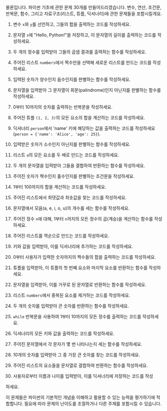 물론입니다. 파이썬 기초에 관한 문제 30개를 만들어드리겠습니다. 변수, 연산, 조건문, 반복문, 함수, 그리고 자료구조(리스트, 튜플, 딕셔너리)에 관한 문제들을 포함시킬게요.

1. 변수 `x`와 `y`를 선언하고, 그들의 합을 출력하는 코드를 작성하세요.
2. 문자열 `s`에 "Hello, Python!"을 저장하고, 이 문자열의 길이를 출력하는 코드를 작성하세요.
3. 두 개의 정수를 입력받아 그들의 곱셈 결과를 출력하는 함수를 작성하세요.
4. 주어진 리스트 `numbers`에서 짝수만을 선택해 새로운 리스트를 만드는 코드를 작성하세요.
5. 입력된 숫자가 양수인지 음수인지를 판별하는 함수를 작성하세요.
6. 문자열을 입력받아 그 문자열이 회문(palindrome)인지 아닌지를 판별하는 함수를 작성하세요.
7. 0부터 10까지의 숫자를 출력하는 반복문을 작성하세요.
8. 주어진 튜플 `(1, 2, 3)`의 모든 요소의 합을 계산하는 코드를 작성하세요.
9. 딕셔너리 `person`에서 'name' 키에 해당하는 값을 출력하는 코드를 작성하세요 (`person = {'name': 'Alice', 'age': 25}`).
10. 입력받은 숫자가 소수인지 아닌지를 판별하는 함수를 작성하세요.

11. 리스트 `a`의 모든 요소를 두 배로 만드는 코드를 작성하세요.
12. 두 개의 문자열을 입력받아 그들을 결합하여 반환하는 함수를 작성하세요.
13. 주어진 숫자가 짝수인지 홀수인지를 판별하는 조건문을 작성하세요.
14. 1부터 100까지의 합을 계산하는 코드를 작성하세요.
15. 주어진 리스트에서 최댓값과 최솟값을 찾는 코드를 작성하세요.
16. 문자열에서 모음(a, e, i, o, u)의 개수를 세는 함수를 작성하세요.
17. 주어진 정수 `n`에 대해, 1부터 `n`까지의 모든 정수의 곱(계승)을 계산하는 함수를 작성하세요.
18. 주어진 리스트를 역순으로 만드는 코드를 작성하세요.
19. 키와 값을 입력받아, 이를 딕셔너리에 추가하는 코드를 작성하세요.
20. 0부터 사용자가 입력한 숫자까지의 짝수들의 합을 출력하는 코드를 작성하세요.
21. 튜플을 입력받아, 이 튜플의 첫 번째 요소와 마지막 요소를 반환하는 함수를 작성하세요.
22. 문자열을 입력받아, 이를 거꾸로 된 문자열로 반환하는 함수를 작성하세요.
23. 리스트 `numbers`에서 중복된 요소를 제거하는 코드를 작성하세요.
24. 두 개의 숫자를 입력받아 큰 숫자를 반환하는 함수를 작성하세요.
25. `while` 반복문을 사용하여 1부터 10까지의 모든 정수를 출력하는 코드를 작성하세요.
26. 딕셔너리의 모든 키와 값을 출력하는 코드를 작성하세요.
27. 주어진 문자열에서 각 문자가 몇 번 나타나는지 세는 함수를 작성하세요.
28. 10개의 숫자를 입력받아 그 중 가장 큰 숫자를 찾는 코드를 작성하세요.
29. 주어진 리스트의 요소들을 문자열로 결합하여 반환하는 함수를 작성하세요.
30. 사용자로부터 이름과 나이를 입력받아, 이를 딕셔너리에 저장하는 코드를 작성

하세요.

이 문제들은 파이썬의 기본적인 개념을 이해하고 활용할 수 있는 능력을 평가하기에 적합합니다. 필요에 따라 문제의 난이도를 조절하거나 다른 주제를 포함시킬 수 있습니다.